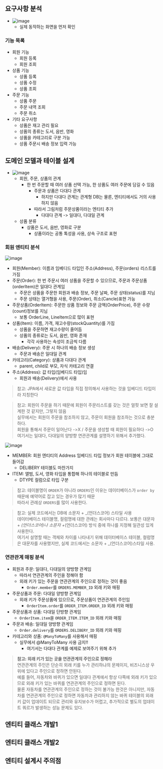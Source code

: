 ## 요구사항 분석
- ![image](https://user-images.githubusercontent.com/102513932/199509559-4b18c0a0-7378-4e2e-bf52-0b90dcdf3568.png)
  - 실제 동작하는 화면을 먼저 확인
### 기능 목록
- 회원 기능
  - 회원 등록
  - 회원 조회
- 상품 기능
  - 상품 등록
  - 상품 수정
  - 상품 조회
- 주문 기능
  - 상품 주문
  - 주문 내역 조회
  - 주문 취소
- 기타 요구사항
  - 상품은 재고 관리 필요
  - 상품의 종류는 도서, 음반, 영화
  - 상품을 카테고리로 구분 가능
  - 상품 주문시 배송 정보 입력 가능
## 도메인 모델과 테이블 설계
- ![image](https://user-images.githubusercontent.com/102513932/199510029-2793b17d-c30a-4f36-b5e6-b8f4fea117d5.png)
  - 회원, 주문, 상품의 관계
    - 한 번 주문할 때 여러 상품 선택 가능, 한 상품도 여러 주문에 담길 수 있음
      - 주문과 상품은 다대다 관계
        - 하지만 다대다 관계는 관계형 DB는 물론, 엔티티에서도 거의 사용하지 않음 
      - 따라서 그림처럼 주문상품이라는 엔티티 추가
        - 다대다 관계 -> 일대다, 다대일 관계
  - 상품 분류
    - 상품은 도서, 음반, 영화로 구분
      - 상품이라는 공통 톡성을 사용, 상속 구조로 표현
### 회원 엔티티 분석
![image](https://user-images.githubusercontent.com/102513932/199518454-b44f2423-d9d9-45dc-ade1-475474312f57.png)
- 회원(Member): 이름과 임베디드 타입인 주소(Address), 주문(orders) 리스트를 가짐
- 주문(Order): 한 번 주문시 여러 상품을 주문할 수 있으므로, 주문과 주문상품(orderItem)은 일대다 관계임
  - 주문은 상품을 주문한 회원과 배송 정보, 주문 날짜, 주문 상태(status)를 지님
  - 주문 상태는 열거형을 사용, 주문(Order), 취소(Cancle)표현 가능
- 주문상품(OrderItem): 주문한 상품 정보와 주문 금액(OrderPrice), 주문 수량(count)정보를 지님
  - 보통 OrderLine, LineItem으로 많이 표현
- 상품(Item): 이름, 가격, 재고수량(stockQuantity)를 가짐
  - 상품을 주문하면 재고수량이 줄어듬
  - 상품의 종류로는 도서, 음반, 영화 존재
    - 각각 사용하는 속성이 조금씩 다름
- 배송(Delivery): 주문 시 하나의 배송 정보 생성
  - 주문과 배송은 일대일 관계
- 카테고리(Category): 상품과 다대다 관계
  - parent, child로 부모, 자식 카테고리 연결
- 주소(Address): 값 타입(임베디드 타입)임
  - 회원과 배송(Delivery)에서 사용

> 참고: JPA에서 새로운 값 타입을 직접 정의해서 사용하는 것을 임베디드 타입이라 지칭한다

> 참고: 회원이 주문을 하기 때문에 회원이 주문리스트를 갖는 것은 얼핏 보면 잘 설계한 것 같지만, 그렇지 않음 <br>
> 실무에서는 회원이 주문을 참조하지 않고, 주문이 회원을 참조하는 것으로 충분하다. <br>
> 회원을 통해서 주문이 일어난다 ->X / 주문을 생성할 때 회원이 필요하다 ->O <br>
> 여기서는 일대다, 다대일의 양방향 연관관계를 설명하기 위해서 추가했다.

![image](https://user-images.githubusercontent.com/102513932/199526985-96341d37-ae4b-4332-a348-8b57f3c84bbf.png)
- MEMBER: 회원 엔티티의 Address 임베디드 타입 정보가 회원 테이블에 그대로 들어감
  - DELIBERY 테이블도 마찬가지
- ITEM: 앨범, 도서, 영화 타입을 통합해 하나의 테이블로 만듬
  - DTYPE 컬럼으로 타입 구분

> 참고: 테이블명이 `ORDER`가 아니라 `ORDERS`인 이유는 데이터베이스가 `order by` 때문에 예약어로 잡고 있는 경우가 많기 때문 <br>
> 따라서 관례상 `ORDERS`를 많이 사용한다.

> 참고: 실제 코드에서는 DB에 소문자 + _(언더스코어) 스타일 사용 <br>
> 데이터베이스 테이블명, 컬럼명에 대한 관례는 회사마다 다르다. 보통은 대문자 + _(언더스코어)나 소문자 +_(언더스코어) 방식 중에 하나를 지정해 일관성 있게 사용한다. <br>
> 여기서 설명할 때는 객체와 차이를 나타내기 위해 데이터베이스 테이블, 컬럼명은 대문자를 사용했지만, 실제 코드에서는 소문자 + _(언더스코어)스타일 사용.

### 연관관계 매핑 분석
- 회원과 주문: 일대다, 다대일의 양방향 관계임
  - 따라서 연관관계의 주인을 정해야 함
  - 외래 키가 있는 주문을 연관관계의 주인으로 정하는 것이 좋음
    - `Order.member`를 `ORDERS.MEMBER_ID` 외래 키와 매핑
- 주문상품과 주문: 다대일 양방향 관계임
  - 외래 키가 주문상품에 있으므로, 주문상품이 연관관계의 주인임
    - `OrderItem.order`를 `ORDER_ITEM.ORDER_ID` 외래 키와 매핑
- 주문상품과 상품: 다대일 단방향 관계임
  - `OrderItem.item`을 `ORDER_ITEM.ITEM_ID` 외래 키와 매핑
- 주문과 배송: 일대일 양방향 관계임
  - `Order.delivery`를 `ORDERS.DELIBERY_ID` 외래 키와 매핑
- 카테고리와 상품: `@ManyToMany`를 사용해서 매핑
  - 실무에서 @ManyToMany 사용 금지!!
    - 여기서는 다대다 관계를 예제로 보여주기 위해 추가
> **참고: 외래 키가 있는 곳을 연관관계의 주인으로 정해라** <br>
> 연관관계의 주인은 단순히 외래 키를 누가 관리하냐의 문제이지, 비즈니스상 우위에 있다고 주인으로 정하면 안된다. <br>
> 예를 들어, 자동차와 바퀴가 있으면 일대다 관계에서 항상 다쪽에 외래 키가 있으므로 외래 키가 있는 바퀴를 연관관계의 주인으로 정하면 된다. <br>
> 물론 자동차를 연관관계의 주인으로 정하는 것이 불가능 한것은 아니지만, 자동차를 연관관계의 주인으로 정하면 자동차과 관리하지 않는 바퀴 테이블의 외래 키 값이 업데이트 되므로 관리와 유지보수가 어렵고, 추가적으로 별도의 업데이트 쿼르가 발생하는 성능 문제도 있다.

## 엔티티 클래스 개발1
## 엔티티 클래스 개발2
## 엔티티 설계시 주의점